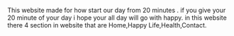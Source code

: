 <p>This website made for how start our day from 20 minutes . if you give your 20 minute of your day i hope your all day will go with happy. in this website there 4 section in website that are Home,Happy Life,Health,Contact.</p>
